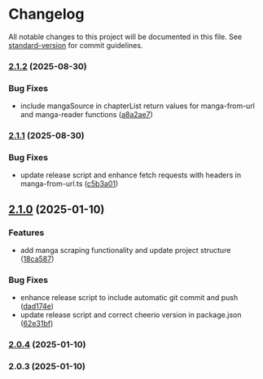 # Changelog

All notable changes to this project will be documented in this file. See [standard-version](https://github.com/conventional-changelog/standard-version) for commit guidelines.

### [2.1.2](https://github.com/Regedit-msc/manga_raw_scraper/compare/v2.1.1...v2.1.2) (2025-08-30)


### Bug Fixes

* include mangaSource in chapterList return values for manga-from-url and manga-reader functions ([a8a2ae7](https://github.com/Regedit-msc/manga_raw_scraper/commit/a8a2ae7dfa7841bc94faaa384ac07888d97fda29))

### [2.1.1](https://github.com/Regedit-msc/manga_raw_scraper/compare/v2.1.0...v2.1.1) (2025-08-30)


### Bug Fixes

* update release script and enhance fetch requests with headers in manga-from-url.ts ([c5b3a01](https://github.com/Regedit-msc/manga_raw_scraper/commit/c5b3a0145ce059e97abb2250b0205184b58cb440))

## [2.1.0](https://github.com/Regedit-msc/manga_raw_scraper/compare/v2.0.4...v2.1.0) (2025-01-10)


### Features

* add manga scraping functionality and update project structure ([18ca587](https://github.com/Regedit-msc/manga_raw_scraper/commit/18ca5873b765f46ce232922572cdce0809ab9252))


### Bug Fixes

* enhance release script to include automatic git commit and push ([dad174e](https://github.com/Regedit-msc/manga_raw_scraper/commit/dad174ecfc7ef18fbec7bccc9547b7d36c7b8604))
* update release script and correct cheerio version in package.json ([62e31bf](https://github.com/Regedit-msc/manga_raw_scraper/commit/62e31bf879e87213617cc334924e181af69ef975))

### [2.0.4](https://github.com/Regedit-msc/manga_raw_scraper/compare/v2.0.3...v2.0.4) (2025-01-10)

### 2.0.3 (2025-01-10)

